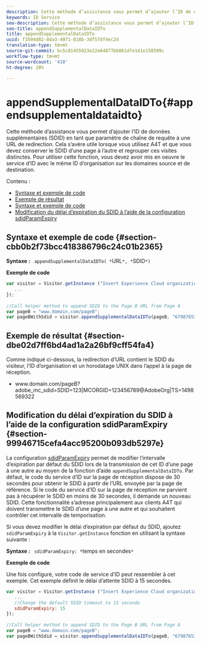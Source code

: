 ```yaml
---
description: Cette méthode d’assistance vous permet d’ajouter l’ID de données supplémentaires (SDID) en tant que paramètre de chaîne de requête à une URL de redirection. Cela s’avère utile lorsque vous utilisez A4T et que vous devez conserver le SDID d’une page à l’autre et regrouper ces visites distinctes. Pour utiliser cette fonction, vous devez avoir mis en oeuvre le service d’ID avec le même ID d’organisation sur les domaines source et de destination.
keywords: ID Service
seo-description: Cette méthode d’assistance vous permet d’ajouter l’ID de données supplémentaires (SDID) en tant que paramètre de chaîne de requête à une URL de redirection. Cela s’avère utile lorsque vous utilisez A4T et que vous devez conserver le SDID d’une page à l’autre et regrouper ces visites distinctes. Pour utiliser cette fonction, vous devez avoir mis en oeuvre le service d’ID avec le même ID d’organisation sur les domaines source et de destination.
seo-title: appendSupplementalDataIDTo
title: appendSupplementalDataIDTo
uuid: f3504d82-8da3-4971-818b-3df57df4ec2d
translation-type: tm+mt
source-git-commit: bc5c81455023e22e64877bb861dfe141e158599c
workflow-type: tm+mt
source-wordcount: '410'
ht-degree: 28%

---
```



# appendSupplementalDataIDTo{#appendsupplementaldataidto}

Cette méthode d’assistance vous permet d’ajouter l’ID de données supplémentaires (SDID) en tant que paramètre de chaîne de requête à une URL de redirection. Cela s’avère utile lorsque vous utilisez A4T et que vous devez conserver le SDID d’une page à l’autre et regrouper ces visites distinctes. Pour utiliser cette fonction, vous devez avoir mis en oeuvre le service d’ID avec le même ID d’organisation sur les domaines source et de destination.

Contenu :

<ul class="simplelist"> 
 <li> <a href="../../library/get-set/appendsupplementaldataidto.md#section-cbb0b2f73bcc418386796c24c01b2365" format="dita" scope="local"> Syntaxe et exemple de code </a> </li> 
 <li> <a href="../../library/get-set/appendsupplementaldataidto.md#section-dbe02d7ff6bd4ad1a2a26bf9cff54fa4" format="dita" scope="local"> Exemple de résultat </a> </li> 
 <li> <a href="../../library/get-set/appendsupplementaldataidto.md#section-cbb0b2f73bcc418386796c24c01b2365" format="dita" scope="local"> Syntaxe et exemple de code </a> </li> 
 <li> <a href="../../library/get-set/appendsupplementaldataidto.md#section-99946715cefa4acc95200b093db5297e" format="dita" scope="local"> Modification du délai d’expiration du SDID à l’aide de la configuration sdidParamExpiry </a> </li> 
</ul>

## Syntaxe et exemple de code {#section-cbb0b2f73bcc418386796c24c01b2365}

**Syntaxe :** ` appendSupplementalDataIDTo( *`URL`*, *`SDID`*)`

**Exemple de code**

```js
var visitor = Visitor.getInstance ("Insert Experience Cloud organization ID here",{ 
   ... 
}); 
 
//Call helper method to append SDID to the Page B URL from Page A 
var pageB = "www.domain.com/pageB"; 
var pageBWithSdid = visitor.appendSupplementalDataIDTo(pageB, "67987653465787219");
```

## Exemple de résultat  {#section-dbe02d7ff6bd4ad1a2a26bf9cff54fa4}

Comme indiqué ci-dessous, la redirection d’URL contient le SDID du visiteur, l’ID d’organisation et un horodatage UNIX dans l’appel à la page de réception.

<ul class="simplelist"> 
 <li> <span class="codeph"> www.domain.com/pageB?adobe_mc_sdid=SDID=123|MCORGID=123456789@AdobeOrg|TS=1498569322 </span> </li> 
</ul>

## Modification du délai d’expiration du SDID à l’aide de la configuration sdidParamExpiry {#section-99946715cefa4acc95200b093db5297e}

La configuration [sdidParamExpiry](../../library/function-vars/sdidparamexpiry.md#reference-cef3fd03c43b4772b2422e220b40a458) permet de modifier l’intervalle d’expiration par défaut du SDID lors de la transmission de cet ID d’une page à une autre au moyen de la fonction d’aide `appendSupplementalDataIDTo`. Par défaut, le code du service d’ID sur la page de réception dispose de 30 secondes pour obtenir le SDID à partir de l’URL envoyée par la page de référence. Si le code du service d’ID sur la page de réception ne parvient pas à récupérer le SDID en moins de 30 secondes, il demande un nouveau SDID. Cette fonctionnalité s’adresse principalement aux clients A4T qui doivent transmettre le SDID d’une page à une autre et qui souhaitent contrôler cet intervalle de temporisation.

Si vous devez modifier le délai d’expiration par défaut du SDID, ajoutez `sdidParamExpiry` à la `Visitor.getInstance` fonction en utilisant la syntaxe suivante :

**Syntaxe :** ` sdidParamExpiry: *`temps en secondes`*`

**Exemple de code**

Une fois configuré, votre code de service d’ID peut ressembler à cet exemple. Cet exemple définit le délai d’attente SDID à 15 secondes.

```js
var visitor = Visitor.getInstance ("Insert Experience Cloud organization ID here",{ 
   ... 
   //Change the default SDID timeout to 15 seconds 
   sdidParamExpiry: 15 
}); 
 
//Call helper method to append SDID to the Page B URL from Page A 
var pageB = "www.domain.com/pageB"; 
var pageBWithSdid = visitor.appendSupplementalDataIDTo(pageB, "67987653465787219"); 
```

